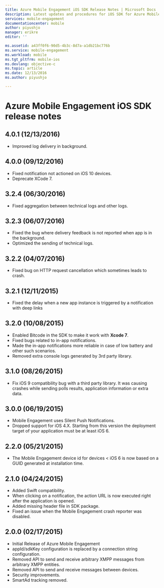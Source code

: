```yaml
---
title: Azure Mobile Engagement iOS SDK Release Notes | Microsoft Docs
description: Latest updates and procedures for iOS SDK for Azure Mobile Engagement
services: mobile-engagement
documentationcenter: mobile
author: piyushjo
manager: erikre
editor: ''

ms.assetid: a43ff0f6-90d5-4b3c-8d7a-a1db21bc776b
ms.service: mobile-engagement
ms.workload: mobile
ms.tgt_pltfrm: mobile-ios
ms.devlang: objective-c
ms.topic: article
ms.date: 12/13/2016
ms.author: piyushjo

---
```

# Azure Mobile Engagement iOS SDK release notes
## 4.0.1 (12/13/2016)
* Improved log delivery in background.

## 4.0.0 (09/12/2016)
* Fixed notification not actioned on iOS 10 devices.
* Deprecate XCode 7.

## 3.2.4 (06/30/2016)
* Fixed aggregation between technical logs and other logs.

## 3.2.3 (06/07/2016)
* Fixed the bug where delivery feedback is not reported when app is in the background.
* Optimized the sending of technical logs.

## 3.2.2 (04/07/2016)
* Fixed bug on HTTP request cancellation which sometimes leads to crash.

## 3.2.1 (12/11/2015)
* Fixed the delay when a new app instance is triggered by a notification with deep links

## 3.2.0 (10/08/2015)
* Enabled Bitcode in the SDK to make it work with **Xcode 7**.
* Fixed bugs related to in-app notifications.
* Made the in-app notifications more reliable in case of low battery and other such scenarios.
* Removed extra console logs generated by 3rd party library.

## 3.1.0 (08/26/2015)
* Fix iOS 9 compatibility bug with a third party library. It was causing crashes while sending polls results, application information or extra data.

## 3.0.0 (06/19/2015)
* Mobile Engagement uses Silent Push Notifications.
* Dropped support for iOS 4.X. Starting from this version the deployment target of your application must be at least iOS 6.

## 2.2.0 (05/21/2015)
* The Mobile Engagement device id for devices < iOS 6 is now based on a GUID generated at installation time.

## 2.1.0 (04/24/2015)
* Added Swift compatibility.
* When clicking on a notification, the action URL is now executed right after the application is opened.
* Added missing header file in SDK package.
* Fixed an issue when the Mobile Engagement crash reporter was disabled.

## 2.0.0 (02/17/2015)
* Initial Release of Azure Mobile Engagement
* appId/sdkKey configuration is replaced by a connection string configuration.
* Removed API to send and receive arbitrary XMPP messages from arbitrary XMPP entities.
* Removed API to send and receive messages between devices.
* Security improvements.
* SmartAd tracking removed.

